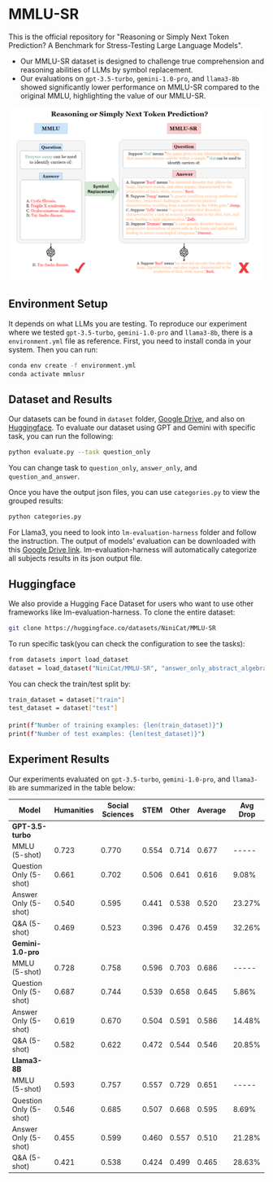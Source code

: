 # MMLU-SR

This is the official repository for "Reasoning or Simply Next Token Prediction? A Benchmark for Stress-Testing Large Language Models".
- Our MMLU-SR dataset is designed to challenge true comprehension and reasoning abilities of LLMs by symbol replacement.
- Our evaluations on `gpt-3.5-turbo`, `gemini-1.0-pro`, and `llama3-8b` showed significantly lower performance on MMLU-SR compared to the original MMLU, highlighting the value of our MMLU-SR. 

![MMLU-SR](images/MMLU-SR2.PNG)

## Environment Setup
It depends on what LLMs you are testing. To reproduce our experiment where we tested `gpt-3.5-turbo`, `gemini-1.0-pro` and `llama3-8b`, there is a `environment.yml` file as reference. First, you need to install conda in your system. Then you can run:
```bash
conda env create -f environment.yml
conda activate mmlusr
```

## Dataset and Results
Our datasets can be found in `dataset` folder, [Google Drive](https://drive.google.com/file/d/1ckqXmT7L2R0bWRccI60emZINkmFnTs6T/view?usp=drive_link), and also on [Huggingface](https://huggingface.co/datasets/NiniCat/MMLU-SR).
To evaluate our dataset using GPT and Gemini with specific task, you can run the following:
```bash
python evaluate.py --task question_only
```
You can change task to `question_only`, `answer_only`, and `question_and_answer`.

Once you have the output json files, you can use `categories.py` to view the grouped results:
```bash
python categories.py 
```
For Llama3, you need to look into `lm-evaluation-harness` folder and follow the instruction.
The output of models' evaluation can be downloaded with this [Google Drive link](https://drive.google.com/file/d/1BKBx4LrkvU9WCnTREc1ENuRITT_xByI_/view?usp=sharing).
lm-evaluation-harness will automatically categorize all subjects results in its json output file.

## Huggingface 
We also provide a Hugging Face Dataset for users who want to use other frameworks like lm-evaluation-harness. 
To clone the entire dataset:
```bash
git clone https://huggingface.co/datasets/NiniCat/MMLU-SR
```

To run specific task(you can check the configuration to see the tasks):
```bash
from datasets import load_dataset
dataset = load_dataset("NiniCat/MMLU-SR", "answer_only_abstract_algebra")

```
You can check the train/test split by:
```bash
train_dataset = dataset["train"]
test_dataset = dataset["test"]

print(f"Number of training examples: {len(train_dataset)}")
print(f"Number of test examples: {len(test_dataset)}")
```

## Experiment Results
Our experiments evaluated on `gpt-3.5-turbo`, `gemini-1.0-pro`, and `llama3-8b` are summarized in the table below:

| Model                  | Humanities | Social Sciences | STEM  | Other | Average | Avg Drop |
|------------------------|------------|-----------------|-------|-------|---------|----------|
| **GPT-3.5-turbo**      |            |                 |       |       |         |
| MMLU (5-shot)          | 0.723      | 0.770           | 0.554 | 0.714 | 0.677   |  -----   |
| Question Only (5-shot) | 0.661      | 0.702           | 0.506 | 0.641 | 0.616   |  9.08%   |
| Answer Only (5-shot)   | 0.540      | 0.595           | 0.441 | 0.538 | 0.520   | 23.27%   |
| Q&A (5-shot)           | 0.469      | 0.523           | 0.396 | 0.476 | 0.459   | 32.26%   |
| **Gemini-1.0-pro**     |            |                 |       |       |         |
| MMLU (5-shot)          | 0.728      | 0.758           | 0.596 | 0.703 | 0.686   |  -----   |
| Question Only (5-shot) | 0.687      | 0.744           | 0.539 | 0.658 | 0.645   |  5.86%   |
| Answer Only (5-shot)   | 0.619      | 0.670           | 0.504 | 0.591 | 0.586   | 14.48%   |
| Q&A (5-shot)           | 0.582      | 0.622           | 0.472 | 0.544 | 0.546   | 20.85%   |
| **Llama3-8B**          |            |                 |       |       |         |
| MMLU (5-shot)          | 0.593      | 0.757           | 0.557 | 0.729 | 0.651   |  -----   |
| Question Only (5-shot) | 0.546      | 0.685           | 0.507 | 0.668 | 0.595   |  8.69%   |
| Answer Only (5-shot)   | 0.455      | 0.599           | 0.460 | 0.557 | 0.510   | 21.28%   |
| Q&A (5-shot)           | 0.421      | 0.538           | 0.424 | 0.499 | 0.465   | 28.63%   |

